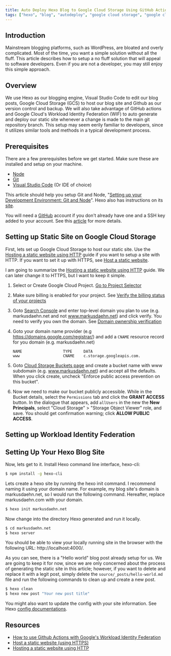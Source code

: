 ```yaml
---
title: Auto Deploy Hexo Blog to Google Cloud Storage Using GitHub Actions
tags: ["hexo", "blog", "autodeploy", "google cloud storage", "google cloud", "github actions", "github", "workload identity federation", "static site generator"]
---
```


## Introduction

Mainstream blogging platforms, such as WordPress, are bloated and overly complicated. Most of the time, you want a simple solution without all the fluff. This article describes how to setup a no fluff solution that will appeal to software developers. Even if you are not a developer, you may still enjoy this simple approach.

## Overview 

We use Hexo as our blogging engine, Visual Studio Code to edit our blog posts, Google Cloud Storage (GCS) to host our blog site and Github as our version control and backup. We will also take advantage of GitHub actions and Google Cloud's Workload Identity Federation (WIF) to auto generate and deploy our static site whenever a change is made to the main git repository branch. This setup may seem eerily familiar to developers, since it utilizes similar tools and methods in a typical development process.


## Prerequisites

There are a few prerequisites before we get started. Make sure these are installed and setup on your machine.

* [Node](https://nodejs.org/en/download)
* [Git](https://git-scm.com/book/en/v2/Getting-Started-Installing-Git)
* [Visual Studio Code](https://code.visualstudio.com/download) (Or IDE of choice)

This article should help you setup Git and Node, "[Setting up your Development Environment: Git and Node](https://olanetsoft.medium.com/setting-up-your-development-environment-git-and-node-948613b1239a)". Hexo also has instructions on its [site](https://hexo.io/docs/#Requirements).

You will need a [GitHub](https://github.com/) account if you don't already have one and a SSH key added to your account. See this [article](https://docs.github.com/en/authentication/connecting-to-github-with-ssh/adding-a-new-ssh-key-to-your-github-account) for more details.

## Setting up Static Site on Google Cloud Storage
First, lets set up Google Cloud Storage to host our static site. Use the [Hosting a static website using HTTP](https://cloud.google.com/storage/docs/hosting-static-website-http) guide if you want to setup a site with HTTP. If you want to set it up with HTTPS, see [Host a static website](https://cloud.google.com/storage/docs/hosting-static-website). 


I am going to summarize the [Hosting a static website using HTTP](https://cloud.google.com/storage/docs/hosting-static-website-http) guide. We can later change it to HTTPS, but I want to keep it simple.

1.  Select or Create Google Cloud Project. [Go to Project Selector](https://console.cloud.google.com/projectselector2/home/dashboard?_ga=2.110679239.399703744.1696799026-977856356.1696799026)

2. Make sure billing is enabled for your project. See [Verify the billing status of your projects](https://cloud.google.com/billing/docs/how-to/verify-billing-enabled#console)

3. Goto [Search Console](https://search.google.com/search-console/welcome) and enter top-level domain you plan to use (e.g. markusdaehn.net and not www.markusdaehn.net) and click verify. You need to verify you own the domain. See [Domain ownership verification](https://cloud.google.com/storage/docs/domain-name-verification#verification)

4. Goto your domain name provider (e.g https://domains.google.com/registrar/) and add a `CNAME` resource record for you domain (e.g. markusdaehn.net)

    ```
    NAME                  TYPE     DATA
    www                   CNAME    c.storage.googleapis.com.
    ```

5. Goto [Cloud Storage Buckets page](https://console.cloud.google.com/storage/browser?_ga=2.149114422.1663787659.1696908888-1096239556.1690143603) and create a bucket name with www subdomain (e.g. www.markusdaehn.net) and accept all the defaults. When you click create,  uncheck "Enforce public access prevention on this bucket". 

6. Now we need to make our bucket publicly accessible. While in the Bucket details, select the `Permissions` tab and click the **GRANT ACCESS** button.  In the dialogue that appears, add `allUsers` in the new the **New Principals**, select "Cloud Storage" > "Storage Object Viewer" role, and save. You should get confirmation warning; click **ALLOW PUBLIC ACCESS**.  




## Setting up Workload Identity Federation

## Setting Up Your Hexo Blog Site

Now, lets get to it. Install Hexo command line interface, hexo-cli:

```bash
$ npm install -g hexo-cli
```

Lets create a hexo site by running the hexo init command. I recommend naming it using your domain name. For example, my blog site's domain is markusdaehn.net, so I would run the following command. Hereafter, replace markusdaehn.com with your domain.

```bash
$ hexo init markusdaehn.net
```

Now change into the directory Hexo generated and run it locally. 

```bash
$ cd markusdaehn.net
$ hexo server
```

You should be able to view your locally running site in the browser with the following URL: http://localhost:4000/.

As you can see, there is a "Hello world" blog post already setup for us. We are going to keep it for now, since we are only concerned about the process of generating the static site in this article; however, if you want to delete and replace it with a legit post, simply delete the `source/_posts/hello-world.md` file and run the following commands to clean up and create a new post. 

```bash
$ hexo clean
$ hexo new post "Your new post title"
```

You might also want to update the config with your site information. See Hexo [config documentations](https://hexo.io/docs/configuration). 



## Resources

- [How to use Github Actions with Google's Workload Identity Federation](https://www.youtube.com/watch?reload=9&app=desktop&v=ZgVhU5qvK1M)
- [Host a static website (using HTTPS)](https://cloud.google.com/storage/docs/hosting-static-website)
- [Hosting a static website using HTTP](https://cloud.google.com/storage/docs/hosting-static-website-http)

  










